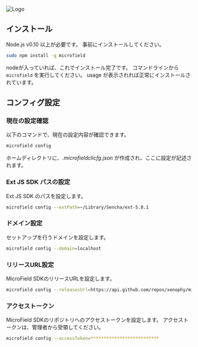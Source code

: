 ![Logo](https://github.com/xenophy/micro-field-cli/wiki/images/logo.png)

## インストール

Node.js  v0.10 以上が必要です。
事前にインストールしてください。

```bash
sudo npm install -g microfield
```

nodeが入っていれば、これでインストール完了です。
コマンドラインから `microfield` を実行してください。
usage が表示されれば正常にインストールされています。


## コンフィグ設定

### 現在の設定確認

以下のコマンドで、現在の設定内容が確認できます。

```bash
microfield config
```

ホームディレクトリに、*.microfieldclicfg.json* が作成され、ここに設定が記述されます。

### Ext JS SDK パスの設定

Ext JS SDK のパスを設定します。

  ```bash
  microfield config --extPath=~/Library/Sencha/ext-5.0.1
  ```

### ドメイン設定

セットアップを行うドメインを設定します。

  ```bash
  microfield config --domain=localhost
  ```

### リリースURL設定

MicroField SDKのリリースURLを設定します。

  ```bash
  microfield config --releasesUrl=https://api.github.com/repos/xenophy/micro-field/releases
  ```

### アクセストークン

MicroField SDKのリポジトリへのアクセストークンを設定します。
アクセストークンは、管理者から受領してください。

  ```bash
  microfield config --accessToken=**************************

